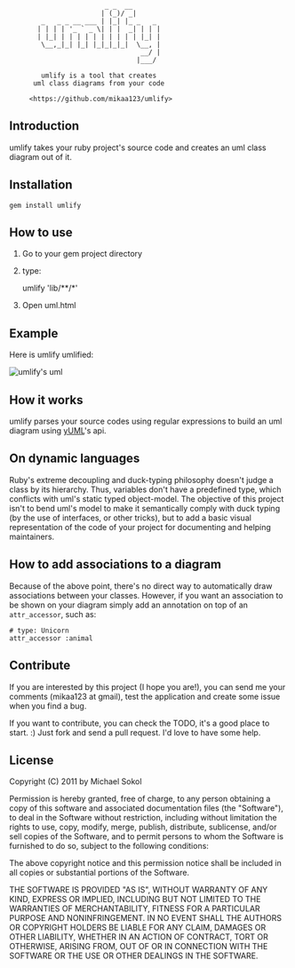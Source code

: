                             _ _  __
                           | (_)/ _|
            _   _ _ __ ___ | |_| |_ _   _
           | | | | '_ ` _ \| | |  _| | | |
           | |_| | | | | | | | | | | |_| |
            \__,_|_| |_| |_|_|_|_|  \__, |
                                     __/ |
                                    |___/

            umlify is a tool that creates
          uml class diagrams from your code

         <https://github.com/mikaa123/umlify>


Introduction
------------

umlify takes your ruby project's source code and creates an uml class diagram out of it.

Installation
------------

    gem install umlify

How to use
----------

1. Go to your gem project directory

2. type:

    umlify 'lib/**/*'

3. Open uml.html

Example
-------

Here is umlify umlified:

![umlify's uml](http://img43.imageshack.us/img43/2756/umlify.png)

How it works
------------

umlify parses your source codes using regular expressions to build an uml
diagram using [yUML](http://yuml.me/)'s api.

On dynamic languages
--------------------

Ruby's extreme decoupling and duck-typing philosophy doesn't judge a class by its hierarchy.
Thus, variables don't have a predefined type, which conflicts with uml's static typed object-model.
The objective of this project isn't to bend uml's model to make it semantically comply with
duck typing (by the use of interfaces, or other tricks), but to add a basic visual representation
of the code of your project for documenting and helping maintainers.

How to add associations to a diagram
------------------------------------

Because of the above point, there's no direct way to automatically draw associations between your
classes. However, if you want an association to be shown on your diagram simply add an annotation
on top of an `attr_accessor`, such as:

    # type: Unicorn
    attr_accessor :animal

Contribute
----------

If you are interested by this project (I hope you are!), you can send me your comments
(mikaa123 at gmail), test the application and create some issue when you find a bug.

If you want to contribute, you can check the TODO, it's a good place to start. :)
Just fork and send a pull request. I'd love to have some help.

License
-------

Copyright (C) 2011 by Michael Sokol

Permission is hereby granted, free of charge, to any person obtaining a copy
of this software and associated documentation files (the "Software"), to deal
in the Software without restriction, including without limitation the rights
to use, copy, modify, merge, publish, distribute, sublicense, and/or sell
copies of the Software, and to permit persons to whom the Software is
furnished to do so, subject to the following conditions:

The above copyright notice and this permission notice shall be included in
all copies or substantial portions of the Software.

THE SOFTWARE IS PROVIDED "AS IS", WITHOUT WARRANTY OF ANY KIND, EXPRESS OR
IMPLIED, INCLUDING BUT NOT LIMITED TO THE WARRANTIES OF MERCHANTABILITY,
FITNESS FOR A PARTICULAR PURPOSE AND NONINFRINGEMENT. IN NO EVENT SHALL THE
AUTHORS OR COPYRIGHT HOLDERS BE LIABLE FOR ANY CLAIM, DAMAGES OR OTHER
LIABILITY, WHETHER IN AN ACTION OF CONTRACT, TORT OR OTHERWISE, ARISING FROM,
OUT OF OR IN CONNECTION WITH THE SOFTWARE OR THE USE OR OTHER DEALINGS IN
THE SOFTWARE.


